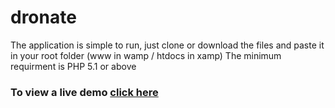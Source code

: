 # dronate
The application is simple to run, just clone or download the files and paste it in your root folder (www in wamp / htdocs in xamp)
The minimum requirment is PHP 5.1 or above

### To view a live demo [click here](https://dronate.eu-gb.cf.appdomain.cloud/)
